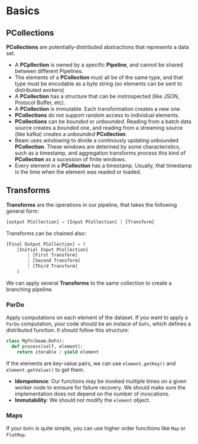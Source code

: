 # Basics

## PCollections

**PCollections** are potentially-distributed abstractions that represents a data set.

* A **PCpllection** is owned by a specific **Pipeline**, and cannot be shared between different Pipelines.
* The elements of a **PCollection** must all be of the same type, and that type must be encodable as a byte string (so elements can be sent to distributed workers)
* A **PCollection** has a structure that can be instrospected (like JSON, Protocol Buffer, etc).
* A **PCollection** is immutable. Each transformation creates a new one.
* **PCollections** do not support random access to individual elements.
* **PCollections** can be *bounded* or *unbounded*. Reading from a batch data source creates a *bounded* one, and reading from a streaming source (like kafka) creates a *unbounded* **PCollection**.
* Beam uses *windowing* to divide a continously updating unbounded **PCollection**. These windows are deterined by some characteristics, such as a timestamp, and aggregation transforms process this kind of **PCollection** as a sucession of finite windows.
* Every element in a **PCollection** has a timestamp. Usually, that timestamp is the time when the element was readed or loaded.

## Transforms

**Transforms** are the operations in our pipeline, that takes the following general form:

```python
[output PCollection] = [Input PCollection] | [Transform]
```

Transforms can be chained also:

```python
[Final Output PCollection] = (
    [Initial Input PCollection] 
        | [First Transform]
        | [Second Transform]
        | [Third Transform]
    )
```

We can apply several **Transforms** to the same collection to create a branching pipeline.

### ParDo

Apply computations on each element of the dataset. If you want to apply a `ParDo` computation, your code should be an instace of `DoFn`, which defines a distributed function. It should follow this structure:

```python
class MyFn(beam.DoFn):
  def process(self, element):
    return iterable / yield element
```

If the elements are key-value pairs, we can use `element.getKey()` and `element.getValue()` to get them.

* **Idempotence**: Our functions may be invoked multiple times on a given worker node to ennsure for failure recovery. We should make sure the implementation does not depend on the number of invocations.
* **Immutability**: We should not modify the `element` object.

### Maps

If your `DoFn` is quite simple, you can use higher order funcitions like `Map` or `FlatMap`.